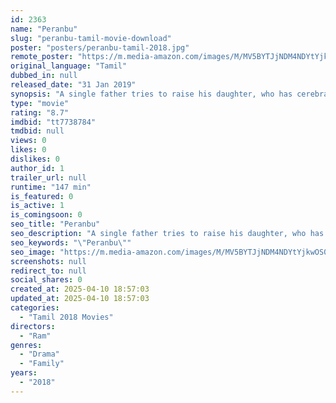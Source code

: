 ```yaml
---
id: 2363
name: "Peranbu"
slug: "peranbu-tamil-movie-download"
poster: "posters/peranbu-tamil-2018.jpg"
remote_poster: "https://m.media-amazon.com/images/M/MV5BYTJjNDM4NDYtYjkwOS00MDQ1LThmYzgtMjk3OWYzNDNkOTJkXkEyXkFqcGc@._V1_SX300.jpg"
original_language: "Tamil"
dubbed_in: null
released_date: "31 Jan 2019"
synopsis: "A single father tries to raise his daughter, who has cerebral palsy, even as she is beginning to wake up to her sexuality."
type: "movie"
rating: "8.7"
imdbid: "tt7738784"
tmdbid: null
views: 0
likes: 0
dislikes: 0
author_id: 1
trailer_url: null
runtime: "147 min"
is_featured: 0
is_active: 1
is_comingsoon: 0
seo_title: "Peranbu"
seo_description: "A single father tries to raise his daughter, who has cerebral palsy, even as she is beginning to wake up to her sexuality."
seo_keywords: "\"Peranbu\""
seo_image: "https://m.media-amazon.com/images/M/MV5BYTJjNDM4NDYtYjkwOS00MDQ1LThmYzgtMjk3OWYzNDNkOTJkXkEyXkFqcGc@._V1_SX300.jpg"
screenshots: null
redirect_to: null
social_shares: 0
created_at: 2025-04-10 18:57:03
updated_at: 2025-04-10 18:57:03
categories:
  - "Tamil 2018 Movies"
directors:
  - "Ram"
genres:
  - "Drama"
  - "Family"
years:
  - "2018"
---
```

